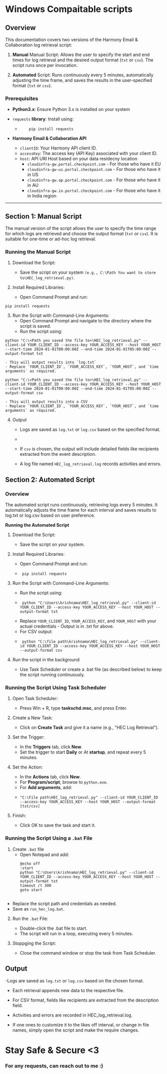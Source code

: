 # Windows Compaitable scripts

## Overview

This documentation covers two versions of the Harmony Email & Collaboration log retrieval script:

1. **Manual** Manual Script: Allows the user to specify the start and end times for log retrieval and the desired output format (`txt` or `csv`). The script runs once per invocation.

2. **Automated** Script: Runs continuously every 5 minutes, automatically adjusting the time frame, and saves the results in the user-specified format (`txt` or `csv`).


### Prerequisites

- **Python3.x**: Ensure Python 3.x is installed on your system

- `requests` **library**: Install using:

  - ```
        pip install requests
    ```
- **Harmony Email & Collaboration API**
  - `clientID`: Your Harmony API client ID.
  - `accessKey`: The access key (API Key) associated with your client ID.
  - `host`: API URI Host based on your data residecny location
    - `cloudinfra-gw.portal.checkpoint.com` - For those who have it EU
    - `cloudinfra-gw-us.portal.checkpoint.com` - For those who have it in US
    - `cloudinfra-gw.ap.portal.checkpoint.com` - For those who have it in AU
    - `cloudinfra-gw.in.portal.checkpoint.com` - For those who have it in India region
-----

## Section 1: Manual Script

The manual version of the script allows the user to specify the time range for which logs are retrieved and choose the output format (`txt` or `csv`). It is suitable for one-time or ad-hoc log retrieval.

### Running the Manual Script

1. Download the Script:
   - Save the script on your system `(e.g., C:\Path You want to store to\HEC_log_retrieval.py)`.

2. Install Required Libraries:
   - Open Command Prompt and run:
```
pip install requests
```

3. Run the Script with Command-Line Arguments:
    - Open Command Prompt and navigate to the directory where the script is saved.
    - Run the script using:

```
python "C:\<Path you saved the file to>\HEC_log_retrieval.py" --client-id YOUR_CLIENT_ID --access-key YOUR_ACCESS_KEY --host YOUR_HOST --start-time 2024-01-01T00:00:00Z --end-time 2024-01-01T05:00:00Z --output-format txt
```
    - This will output results into `log.txt`
    - Replace `YOUR_CLIENT_ID`, `YOUR_ACCESS_KEY`, `YOUR_HOST`, and `time arguments` as required.
```
python "C:\<Path you saved the file to>\HEC_log_retrieval.py" --client-id YOUR_CLIENT_ID --access-key YOUR_ACCESS_KEY --host YOUR_HOST --start-time 2024-01-01T00:00:00Z --end-time 2024-01-01T05:00:00Z --output-format csv
```
    - This will output results into a CSV
    - Replace `YOUR_CLIENT_ID`, `YOUR_ACCESS_KEY`, `YOUR_HOST`, and `time arguments` as required.

4. Output
   - Logs are saved as `log.txt` or `log.csv` based on the specified format.
   - 
   - If `csv` is chosen, the output will include detailed fields like recipients extracted from the event description.

   - A log file named `HEC_log_retrieval.log` records activities and errors.
  

## Section 2: Automated Script

### Overview

The automated script runs continuously, retrieving logs every 5 minutes. It automatically adjusts the time frame for each interval and saves results to log.txt or log.csv based on user preference.

**Running the Automated Script**
1. Download the Script:

   - Save the script on your system.

2. Install Required Libraries:
   - Open Command Prompt and run:
   - ```
      pip install requests
     ```
3. Run the Script with Command-Line Arguments:
   - Run the script using:
   - ```
      python "C:\Users\krishnama\HEC_log_retrieval.py" --client-id YOUR_CLIENT_ID --access-key YOUR_ACCESS_KEY --host YOUR_HOST --output-format txt
     ```
   - Replace `YOUR_CLIENT_ID`, `YOUR_ACCESS_KEY`, and `YOUR_HOST` with your actual credentials - Output is in .txt for above.
   - For CSV output:
   - ```
      python "C:\file path\krishnama\HEC_log_retrieval.py" --client-id YOUR_CLIENT_ID --access-key YOUR_ACCESS_KEY --host YOUR_HOST --output-format csv
     ```
4. Run the script in the background
   - Use Task Scheduler or create a .bat file (as described below) to keep the script running continuously.
  
### Running the Script Using Task Scheduler

1. Open Task Scheduler:

    - Press Win + R, type **taskschd.msc**, and press Enter.
2. Create a New Task:
    
    - Click on **Create Task** and give it a name (e.g., "HEC Log Retrieval").

3. Set the Trigger:

    - In the **Triggers** tab, click **New**.
    - Set the trigger to start **Daily** or At **startup**, and repeat every 5 minutes.

4. Set the Action:

    - In the **Actions** tab, click **New**.
    - For **Program/script**, browse to `python.exe`.
    - For **Add arguments**, add:
    - ```
      "C:\File path\HEC_log_retrieval.py" --client-id YOUR_CLIENT_ID --access-key YOUR_ACCESS_KEY --host YOUR_HOST --output-format [txt/csv]
      ```
5. Finish:

    - Click OK to save the task and start it.
  

### Running the Script Using a `.bat` File

1. Create `.bat` file
   - Open Notepad and add:
      ```
      @echo off
      :start
      python "C:\Users\krishnama\HEC_log_retrieval.py" --client-id YOUR_CLIENT_ID --access-key YOUR_ACCESS_KEY --host YOUR_HOST --output-format txt
      timeout /t 300
      goto start
    ```
  - Replace the script path and credentials as needed.
  - Save as `run_hec_log.bat`.

2. Run the `.bat` File:
   - Double-click the .bat file to start.
   - The script will run in a loop, executing every 5 minutes.

3. Stoppging the Script:
   - Close the command window or stop the task from Task Scheduler.

## Output

-Logs are saved as `log.txt` or `log.csv` based on the chosen format.

- Each retrieval appends new data to the respective file.

- For CSV format, fields like recipients are extracted from the description field.

- Activities and errors are recorded in HEC_log_retrieval.log.

- If one ones to customize it to the likes off interval, or change in file names, simply open the script and make the require changes.

# Stay Safe & Secure <3
### For any requests, can reach out to me :)





